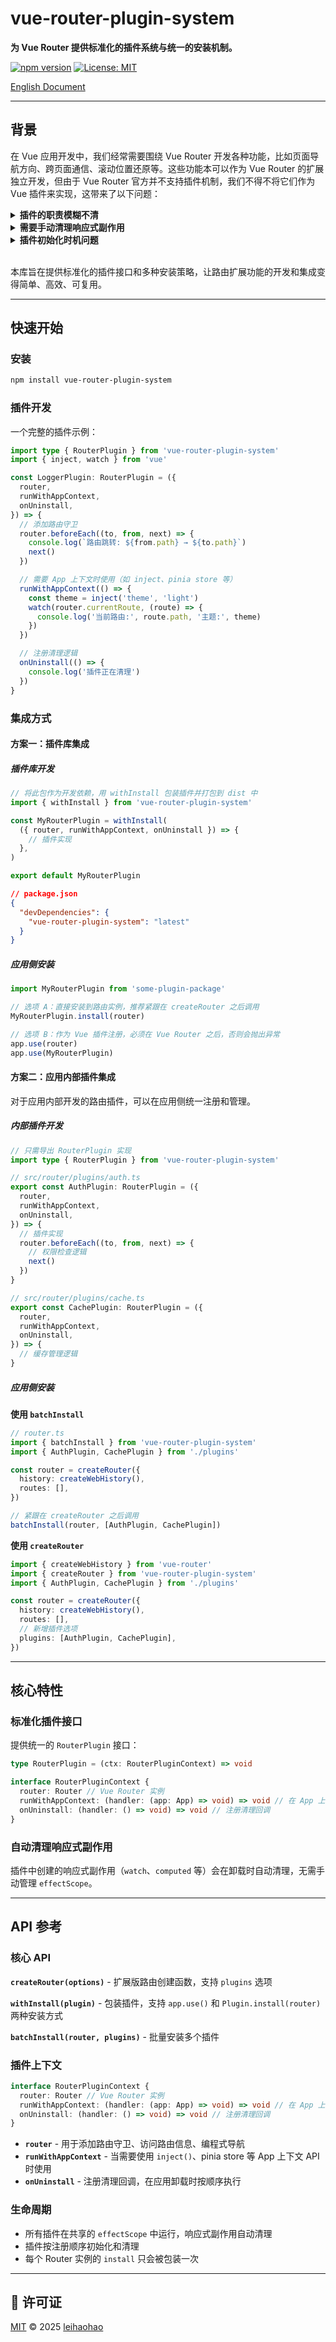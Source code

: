 # vue-router-plugin-system

**为 Vue Router 提供标准化的插件系统与统一的安装机制。**

[![npm version](https://badge.fury.io/js/vue-router-plugin-system.svg)](https://badge.fury.io/js/vue-router-plugin-system)
[![License: MIT](https://img.shields.io/badge/License-MIT-yellow.svg)](https://opensource.org/licenses/MIT)

[English Document](./README.md)

---

## 背景

在 Vue 应用开发中，我们经常需要围绕 Vue Router 开发各种功能，比如页面导航方向、跨页面通信、滚动位置还原等。这些功能本可以作为 Vue Router 的扩展独立开发，但由于 Vue Router 官方并不支持插件机制，我们不得不将它们作为 Vue 插件来实现，这带来了以下问题：

<details>
<summary><b>插件的职责模糊不清</b></summary>

以页面缓存插件为例，它本应为 Vue Router 提供功能，却必须作为 Vue 插件开发，这让人感觉关注点有所偏离：

```ts
import type { ComputedRef, Plugin } from 'vue'

declare module 'vue-router' {
  interface Router {
    keepAlive: {
      pages: ComputedRef<string[]>
      add: (page: string) => void
      remove: (page: string) => void
    }
  }
}

export const KeepAlivePlugin: Plugin = (app) => {
  const router = app.config.globalProperties.$router
  if (!router) {
    throw new Error('[KeepAlivePlugin] 请先安装 Vue Router.')
  }

  const keepAlivePageSet = shallowReactive(new Set<string>())
  const keepAlivePages = computed(() => Array.from(keepAlivePageSet))

  router.keepAlive = {
    pages: keepAlivePages,
    add: (page: string) => keepAlivePageSet.add(page),
    remove: (page: string) => keepAlivePageSet.delete(page),
  }

  // 在路由变化时自动更新缓存列表
  router.afterEach((to, from) => {
    if (to.meta.keepAlive) {
      keepAlivePageSet.add(to.fullPath)
    }
  })
}
```

</details>

<details>
<summary><b>需要手动清理响应式副作用</b></summary>

仍以页面缓存插件为例，我们需要使用 `effectScope` 创建响应式副作用，并在应用卸载时手动停止：

```ts
import { effectScope } from 'vue'

// ...

export const KeepAlivePlugin: Plugin = (app) => {
  // ...

  const scope = effectScope(true)
  const keepAlivePageSet = scope.run(() => shallowReactive(new Set<string>()))!
  const keepAlivePages = scope.run(() =>
    computed(() => Array.from(keepAlivePageSet)),
  )!

  // ...

  app.onUnmount(() => {
    scope.stop()
    keepAlivePageSet.clear()
  })
}
```

</details>

<details>
<summary><b>插件初始化时机问题</b></summary>

Vue Router 的 `createRouter()` 和 `app.use(router)` 是分离的，无法在创建 Router 时立即安装扩展插件，这可能导致插件功能在初始化之前就被调用：

```ts
// src/router/index.ts
export const router = createRouter({
  history: createWebHistory(),
  routes: [
    {
      path: '/home',
      component: HomeView,
    },
  ],
})

// KeepAlivePlugin 的类型扩展已生效，但插件可能尚未初始化
// 手动调用插件方法
router.keepAlive.add('/home')
```

```ts
// main.ts
app.use(router).use(KeepAlivePlugin)
```

</details>

<br>

本库旨在提供标准化的插件接口和多种安装策略，让路由扩展功能的开发和集成变得简单、高效、可复用。

---

## 快速开始

### 安装

```bash
npm install vue-router-plugin-system
```

### 插件开发

一个完整的插件示例：

```ts
import type { RouterPlugin } from 'vue-router-plugin-system'
import { inject, watch } from 'vue'

const LoggerPlugin: RouterPlugin = ({
  router,
  runWithAppContext,
  onUninstall,
}) => {
  // 添加路由守卫
  router.beforeEach((to, from, next) => {
    console.log(`路由跳转: ${from.path} → ${to.path}`)
    next()
  })

  // 需要 App 上下文时使用（如 inject、pinia store 等）
  runWithAppContext(() => {
    const theme = inject('theme', 'light')
    watch(router.currentRoute, (route) => {
      console.log('当前路由:', route.path, '主题:', theme)
    })
  })

  // 注册清理逻辑
  onUninstall(() => {
    console.log('插件正在清理')
  })
}
```

### 集成方式

#### 方案一：插件库集成

##### 插件库开发

```ts
// 将此包作为开发依赖，用 withInstall 包装插件并打包到 dist 中
import { withInstall } from 'vue-router-plugin-system'

const MyRouterPlugin = withInstall(
  ({ router, runWithAppContext, onUninstall }) => {
    // 插件实现
  },
)

export default MyRouterPlugin
```

```json
// package.json
{
  "devDependencies": {
    "vue-router-plugin-system": "latest"
  }
}
```

##### 应用侧安装

```ts
import MyRouterPlugin from 'some-plugin-package'

// 选项 A：直接安装到路由实例，推荐紧跟在 createRouter 之后调用
MyRouterPlugin.install(router)

// 选项 B：作为 Vue 插件注册，必须在 Vue Router 之后，否则会抛出异常
app.use(router)
app.use(MyRouterPlugin)
```

#### 方案二：应用内部插件集成

对于应用内部开发的路由插件，可以在应用侧统一注册和管理。

##### 内部插件开发

```ts
// 只需导出 RouterPlugin 实现
import type { RouterPlugin } from 'vue-router-plugin-system'

// src/router/plugins/auth.ts
export const AuthPlugin: RouterPlugin = ({
  router,
  runWithAppContext,
  onUninstall,
}) => {
  // 插件实现
  router.beforeEach((to, from, next) => {
    // 权限检查逻辑
    next()
  })
}

// src/router/plugins/cache.ts
export const CachePlugin: RouterPlugin = ({
  router,
  runWithAppContext,
  onUninstall,
}) => {
  // 缓存管理逻辑
}
```

##### 应用侧安装

**使用 `batchInstall`**

```ts
// router.ts
import { batchInstall } from 'vue-router-plugin-system'
import { AuthPlugin, CachePlugin } from './plugins'

const router = createRouter({
  history: createWebHistory(),
  routes: [],
})

// 紧跟在 createRouter 之后调用
batchInstall(router, [AuthPlugin, CachePlugin])
```

**使用 `createRouter`**

```ts
import { createWebHistory } from 'vue-router'
import { createRouter } from 'vue-router-plugin-system'
import { AuthPlugin, CachePlugin } from './plugins'

const router = createRouter({
  history: createWebHistory(),
  routes: [],
  // 新增插件选项
  plugins: [AuthPlugin, CachePlugin],
})
```

---

## 核心特性

### 标准化插件接口

提供统一的 `RouterPlugin` 接口：

```ts
type RouterPlugin = (ctx: RouterPluginContext) => void

interface RouterPluginContext {
  router: Router // Vue Router 实例
  runWithAppContext: (handler: (app: App) => void) => void // 在 App 上下文中执行
  onUninstall: (handler: () => void) => void // 注册清理回调
}
```

### 自动清理响应式副作用

插件中创建的响应式副作用（`watch`、`computed` 等）会在卸载时自动清理，无需手动管理 `effectScope`。

---

## API 参考

### 核心 API

**`createRouter(options)`** - 扩展版路由创建函数，支持 `plugins` 选项

**`withInstall(plugin)`** - 包装插件，支持 `app.use()` 和 `Plugin.install(router)` 两种安装方式

**`batchInstall(router, plugins)`** - 批量安装多个插件

### 插件上下文

```ts
interface RouterPluginContext {
  router: Router // Vue Router 实例
  runWithAppContext: (handler: (app: App) => void) => void // 在 App 上下文中执行
  onUninstall: (handler: () => void) => void // 注册清理回调
}
```

- **`router`** - 用于添加路由守卫、访问路由信息、编程式导航
- **`runWithAppContext`** - 当需要使用 `inject()`、pinia store 等 App 上下文 API 时使用
- **`onUninstall`** - 注册清理回调，在应用卸载时按顺序执行

### 生命周期

- 所有插件在共享的 `effectScope` 中运行，响应式副作用自动清理
- 插件按注册顺序初始化和清理
- 每个 Router 实例的 `install` 只会被包装一次

---

## 📄 许可证

[MIT](./LICENSE) © 2025 [leihaohao](https://github.com/l246804)
